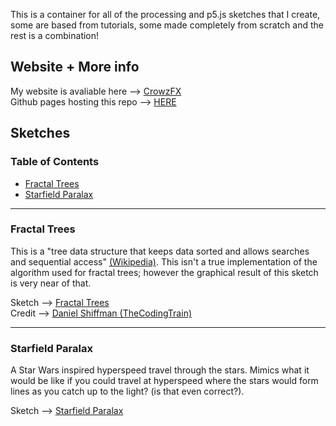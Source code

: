 This is a container for all of the processing and p5.js sketches that I create, some are based from tutorials, some made completely from scratch and the rest is a combination!

## Website + More info
My website is avaliable here --> [CrowzFX][2]  
Github pages hosting this repo --> [HERE][6]

## Sketches
### Table of Contents
- [Fractal Trees](#id-fractal-trees)
- [Starfield Paralax](#id-starfield-paralax)
<hr/>

<div id='id-fractal-trees'/>

### Fractal Trees
This is a "tree data structure that keeps data sorted and allows searches and sequential access" [(Wikipedia)][1]. This isn't a true implementation of the algorithm used for fractal trees; however the graphical result of this sketch is very near of that.  
  
Sketch --> [Fractal Trees][3]  
Credit --> [Daniel Shiffman (TheCodingTrain)][4]
<hr/>

<div id="id-starfield-paralax"></div>

### Starfield Paralax
A Star Wars inspired hyperspeed travel through the stars. Mimics what it would be like if you could travel at hyperspeed where the stars would form lines as you catch up to the light? (is that even correct?).  
  
Sketch --> [Starfield Paralax][5]


[1]: https://en.wikipedia.org/wiki/Fractal_tree_index
[2]: https://crowzfx.co.uk
[3]: https://crowz-fx.github.io/fx_processing/fractal-trees/
[4]: https://thecodingtrain.com/CodingChallenges/014-fractaltree.html
[5]: https://crowz-fx.github.io/fx_processing/starfield-paralax/
[6]: https://crowz-fx.github.io/fx_processing/

